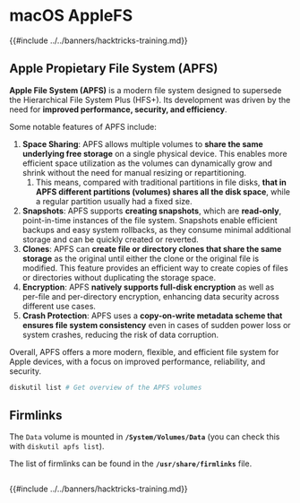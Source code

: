 # macOS AppleFS

{{#include ../../banners/hacktricks-training.md}}

## Apple Propietary File System (APFS)

**Apple File System (APFS)** is a modern file system designed to supersede the Hierarchical File System Plus (HFS+). Its development was driven by the need for **improved performance, security, and efficiency**.

Some notable features of APFS include:

1. **Space Sharing**: APFS allows multiple volumes to **share the same underlying free storage** on a single physical device. This enables more efficient space utilization as the volumes can dynamically grow and shrink without the need for manual resizing or repartitioning.
   1. This means, compared with traditional partitions in file disks, **that in APFS different partitions (volumes) shares all the disk space**, while a regular partition usually had a fixed size.
2. **Snapshots**: APFS supports **creating snapshots**, which are **read-only**, point-in-time instances of the file system. Snapshots enable efficient backups and easy system rollbacks, as they consume minimal additional storage and can be quickly created or reverted.
3. **Clones**: APFS can **create file or directory clones that share the same storage** as the original until either the clone or the original file is modified. This feature provides an efficient way to create copies of files or directories without duplicating the storage space.
4. **Encryption**: APFS **natively supports full-disk encryption** as well as per-file and per-directory encryption, enhancing data security across different use cases.
5. **Crash Protection**: APFS uses a **copy-on-write metadata scheme that ensures file system consistency** even in cases of sudden power loss or system crashes, reducing the risk of data corruption.

Overall, APFS offers a more modern, flexible, and efficient file system for Apple devices, with a focus on improved performance, reliability, and security.

```bash
diskutil list # Get overview of the APFS volumes
```

## Firmlinks

The `Data` volume is mounted in **`/System/Volumes/Data`** (you can check this with `diskutil apfs list`).

The list of firmlinks can be found in the **`/usr/share/firmlinks`** file.

```bash

```

{{#include ../../banners/hacktricks-training.md}}
